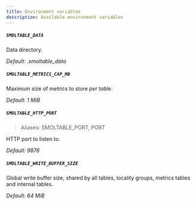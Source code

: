 ```yaml
---
title: Environment variables
description: Available environment variables
---
```


##### `SMOLTABLE_DATA`

Data directory.

*Default: .smoltable_data*

##### `SMOLTABLE_METRICS_CAP_MB`

Maximum size of metrics to store *per table*.

*Default: 1 MiB*

##### `SMOLTABLE_HTTP_PORT`

> Aliases: SMOLTABLE_PORT, PORT

HTTP port to listen to.

*Default: 9876*

##### `SMOLTABLE_WRITE_BUFFER_SIZE`

Global write buffer size, shared by all tables, locality groups, metrics tables and internal tables.

*Default: 64 MiB*
